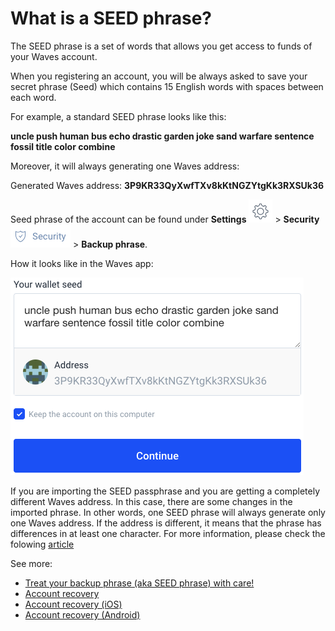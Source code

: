 # What is a SEED phrase?

The SEED phrase is a set of words that allows you get access to funds of your Waves account.

When you registering an account, you will be always asked to save your secret phrase (Seed) which contains 15 English words with spaces between each word.

For example, a standard SEED phrase looks like this:

**uncle push human bus echo drastic garden joke sand warfare sentence fossil title color combine**

Moreover, it will always generating one Waves address:

Generated Waves address: **3P9KR33QyXwfTXv8kKtNGZYtgKk3RXSUk36**

Seed phrase of the account can be found under **Settings** ![](/_assets/seed_phrase_02.png) > **Security** ![](/_assets/seed_phrase_03.png) > **Backup phrase**.

How it looks like in the Waves app:

![](/_assets/seed_phrase_01.png)

If you are importing the SEED passphrase and you are getting a completely different Waves address. In this case, there are some changes in the imported phrase. In other words, one SEED phrase will always generate only one Waves address. If the address is different, it means that the phrase has differences in at least one character. For more information, please check the folowing [article](/waves-client/frequently-asked-questions-faq/account-management/one-seed.md)

See more:

 * [Treat your backup phrase (aka SEED phrase) with care!](/waves-client/security/safe-place.md)
 * [Account recovery](/waves-client/account-management/restore-an-account.md)
 * [Account recovery (iOS)](/waves-client/mobile-apps/iOS/account-management/restore-an-account.md)
 * [Account recovery (Android)](/waves-client/mobile-apps/android/account-management/restore-an-account.md)
